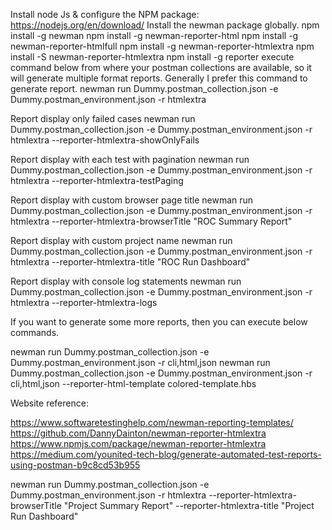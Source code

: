 Install node Js & configure the NPM package: https://nodejs.org/en/download/
Install the newman package globally.
	npm install -g newman
	npm install -g newman-reporter-html
	npm install -g newman-reporter-htmlfull
	npm install -g newman-reporter-htmlextra
	npm install -S newman-reporter-htmlextra
	npm install -g reporter
execute command below from where your postman collections are available, so it will generate multiple format reports. Generally I prefer this command to generate report.
newman run Dummy.postman_collection.json -e Dummy.postman_environment.json -r htmlextra

Report display only failed cases
newman run Dummy.postman_collection.json -e Dummy.postman_environment.json -r htmlextra --reporter-htmlextra-showOnlyFails

Report display with each test with pagination
newman run Dummy.postman_collection.json -e Dummy.postman_environment.json -r htmlextra --reporter-htmlextra-testPaging

Report display with custom browser page title
newman run Dummy.postman_collection.json -e Dummy.postman_environment.json -r htmlextra --reporter-htmlextra-browserTitle "ROC Summary Report"

Report display with custom project name
newman run Dummy.postman_collection.json -e Dummy.postman_environment.json -r htmlextra --reporter-htmlextra-title "ROC Run Dashboard"

Report display with console log statements
newman run Dummy.postman_collection.json -e Dummy.postman_environment.json -r htmlextra --reporter-htmlextra-logs

If you want to generate some more reports, then you can execute below commands.

newman run Dummy.postman_collection.json -e Dummy.postman_environment.json -r cli,html,json
newman run Dummy.postman_collection.json -e Dummy.postman_environment.json -r cli,html,json --reporter-html-template colored-template.hbs

Website reference:

https://www.softwaretestinghelp.com/newman-reporting-templates/
https://github.com/DannyDainton/newman-reporter-htmlextra
https://www.npmjs.com/package/newman-reporter-htmlextra
https://medium.com/younited-tech-blog/generate-automated-test-reports-using-postman-b9c8cd53b955


newman run Dummy.postman_collection.json -e Dummy.postman_environment.json -r htmlextra --reporter-htmlextra-browserTitle "Project Summary Report" --reporter-htmlextra-title "Project Run Dashboard"
